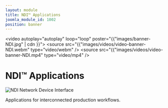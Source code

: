 ```yaml
---
layout: module
title: NDI™ Applications
joomla_module_id: 1002
position: banner
---
```

<style media="screen" scoped="scoped" type="text/css">
	<!-- .linedivide {
		/*line-height: 60px!important;*/
	}
	<!-- .ndiheader {
		font-size: 80px!important;
		-->
</style>
<!-- Module: ND Banner -->
<video autoplay="autoplay" loop="loop" poster="{{"images/banner-NDI.jpg" | cdn }}">
	<source src="{{"images/videos/video-banner-NDI.webm" type="video/webm" />
	<source src="{{"images/videos/video-banner-NDI.mp4" type="video/mp4" />
</video>
<!--<div class="content-container clearfix" style="padding-bottom: 15%;">
	<h1>NewTek NDI™ Applications</h1>
	<h2 class="header" style="margin-bottom: 2%;">Live IP production. Limitless possibilities.</h2>
	<p class="sub-heading" style="font-size: 24px;">Professional applications for interconnected production workflows.</p>
</div>-->
<div class="content-container clearfix">
	<h1>NDI™ Applications</h1><img class="ndi-logo" alt="NDI Network Device Interface" title="" src="{{"images/logo-NDI-banner.png" | cdn }}" />
	<p>Applications for interconnected production workflows.</p>
</div>
<!-- Module: NDI Transmit Banner -->
<!--<div class="content-container clearfix">
	<p class="corner">&nbsp;</p>
	<h1 class="header ndiheader linedivide"><span style="line-height: 86px;">NewTek NDI Applications </span><br /><span style="font-size: 32px; padding-top: 1em; line-height: 24px;">Lorem ipsum dolor sit amet, vel ne posse falli.</span>
	</h1>
</div>-->
